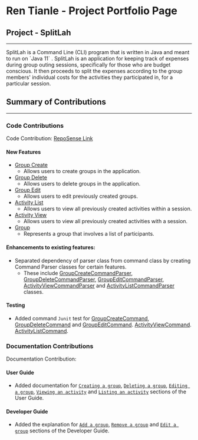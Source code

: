 # Ren Tianle - Project Portfolio Page

## Project - SplitLah
<hr>
SplitLah is a Command Line (CLI) program that is written in Java and meant to run on `Java 11` . SplitLah is an 
application for keeping track of expenses during group outing sessions, specifically for those 
who are budget conscious. It then proceeds to split the expenses according to the group members' individual costs for 
the activities they participated in, for a particular session.


## Summary of Contributions
<hr>

### Code Contributions
Code Contribution: [RepoSense Link](https://nus-cs2113-ay2122s2.github.io/tp-dashboard/?search=&sort=totalCommits%20dsc&sortWithin=title&since=2022-02-18&timeframe=commit&mergegroup=&groupSelect=groupByRepos&breakdown=true&checkedFileTypes=docs~functional-code~test-code~other&tabOpen=true&tabType=authorship&tabAuthor=lelerer&tabRepo=AY2122S2-CS2113T-T10-1%2Ftp%5Bmaster%5D&authorshipIsMergeGroup=false&authorshipFileTypes=docs~functional-code~test-code&authorshipIsBinaryFileTypeChecked=false)

#### New Features
* [Group Create](https://github.com/AY2122S2-CS2113T-T10-1/tp/blob/master/src/main/java/seedu/splitlah/command/GroupCreateCommand.java)
    * Allows users to create groups in the application.
* [Group Delete](https://github.com/AY2122S2-CS2113T-T10-1/tp/blob/master/src/main/java/seedu/splitlah/command/GroupDeleteCommand.java)
    * Allows users to delete groups in the application.
* [Group Edit](https://github.com/AY2122S2-CS2113T-T10-1/tp/blob/master/src/main/java/seedu/splitlah/command/GroupEditCommand.java)
    * Allows users to edit previously created groups.
* [Activity List](https://github.com/AY2122S2-CS2113T-T10-1/tp/blob/master/src/main/java/seedu/splitlah/command/ActivityListCommand.java)
    * Allows users to view all previously created activities within a session.
* [Activity View](https://github.com/AY2122S2-CS2113T-T10-1/tp/blob/master/src/main/java/seedu/splitlah/command/ActivityViewCommand.java)
    * Allows users to view all previously created activities with a session.
* [Group](https://github.com/AY2122S2-CS2113T-T10-1/tp/blob/master/src/main/java/seedu/splitlah/data/Group.java)
    * Represents a group that involves a list of participants.


#### Enhancements to existing features:
* Separated dependency of parser class from command class by creating Command Parser classes for certain features.
  * These include [GroupCreateCommandParser](https://github.com/AY2122S2-CS2113T-T10-1/tp/blob/master/src/main/java/seedu/splitlah/parser/commandparser/GroupCreateCommandParser.java),
    [GroupDeleteCommandParser](https://github.com/AY2122S2-CS2113T-T10-1/tp/blob/master/src/main/java/seedu/splitlah/parser/commandparser/GroupDeleteCommandParser.java),
    [GroupEditCommandParser](https://github.com/AY2122S2-CS2113T-T10-1/tp/blob/master/src/main/java/seedu/splitlah/parser/commandparser/GroupEditCommandParser.java),
    [ActivityViewCommandParser](https://github.com/AY2122S2-CS2113T-T10-1/tp/blob/master/src/main/java/seedu/splitlah/parser/commandparser/ActivityViewCommandParser.java) and 
    [ActivityListCommandParser](https://github.com/AY2122S2-CS2113T-T10-1/tp/blob/master/src/main/java/seedu/splitlah/parser/commandparser/ActivityListCommandParser.java) classes.

#### Testing
* Added command `Junit` test for
  [GroupCreateCommand](https://github.com/AY2122S2-CS2113T-T10-1/tp/blob/master/src/test/java/seedu/splitlah/command/GroupCreateCommandTest.java),
  [GroupDeleteCommand](https://github.com/AY2122S2-CS2113T-T10-1/tp/blob/master/src/test/java/seedu/splitlah/command/GroupDeleteCommandTest.java) and
  [GroupEditCommand](https://github.com/AY2122S2-CS2113T-T10-1/tp/blob/master/src/test/java/seedu/splitlah/command/GroupEditCommandTest.java).
  [ActivityViewCommand](https://github.com/AY2122S2-CS2113T-T10-1/tp/blob/master/src/test/java/seedu/splitlah/command/ActivityViewCommandTest.java).
  [ActivityListCommand](https://github.com/AY2122S2-CS2113T-T10-1/tp/blob/master/src/test/java/seedu/splitlah/command/ActivityListCommandTest.java).

### Documentation Contributions
Documentation Contribution:

#### User Guide
* Added documentation for [`Creating a group`](https://ay2122s2-cs2113t-t10-1.github.io/tp/UserGuide.html#creating-a-group-group-create),
  [`Deleting a group`](https://ay2122s2-cs2113t-t10-1.github.io/tp/UserGuide.html#deleting-a-group-group-delete),
  [`Editing a group`](https://ay2122s2-cs2113t-t10-1.github.io/tp/UserGuide.html#editing-a-group-group-edit),
  [`Viewing an activity`](https://ay2122s2-cs2113t-t10-1.github.io/tp/UserGuide.html#viewing-an-activity-activity-view) and
  [`Listing an activity`](https://ay2122s2-cs2113t-t10-1.github.io/tp/UserGuide.html#listing-all-activities-in-a-session-activity-list) sections of the User Guide.

#### Developer Guide
* Added the explanation for [`Add a group`](https://ay2122s2-cs2113t-t10-1.github.io/tp/DeveloperGuide.html#add-a-group),
  [`Remove a group`](https://ay2122s2-cs2113t-t10-1.github.io/tp/DeveloperGuide.html#remove-a-group) and
  [`Edit a group`](https://ay2122s2-cs2113t-t10-1.github.io/tp/DeveloperGuide.html#edit-a-gorup) sections of the Developer Guide.